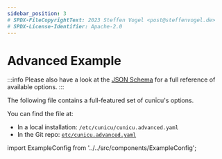 ```yaml
---
sidebar_position: 3
# SPDX-FileCopyrightText: 2023 Steffen Vogel <post@steffenvogel.de>
# SPDX-License-Identifier: Apache-2.0
---
```


# Advanced Example

:::info
Please also have a look at the [JSON Schema](./schema.md) for a full reference of available options.
:::

The following file contains a full-featured set of cunīcu's options.

You can find the file at:
- In a local installation: `/etc/cunicu/cunicu.advanced.yaml`
- In the Git repo: [`etc/cunicu.advanced.yaml`](https://github.com/cunicu/cunicu/blob/main/etc/cunicu.advanced.yaml)

import ExampleConfig from '../../src/components/ExampleConfig';

<ExampleConfig advanced />
